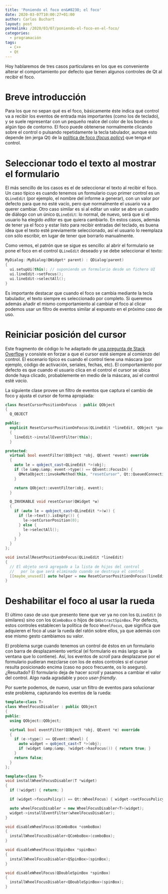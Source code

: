 ```yaml
---
title: 'Poniendo el foco en&#8230; el foco'
date: 2020-03-07T10:00:27+01:00
author: Carlos Buchart
layout: post
permalink: /2020/03/07/poniendo-el-foco-en-el-foco/
categories:
  - programación
tags:
  - C++
  - Qt
---
```

Hoy hablaremos de tres casos particulares en los que es conveniente alterar el comportamiento por defecto que tienen algunos controles de Qt al recibir el foco.


# Breve introducción

Para los que no sepan qué es el foco, básicamente éste indica qué control va a recibir los eventos de entrada más importantes (como los de teclado), y se suele representar con un pequeño realce del color de los bordes o algún tipo de contorno. El foco puede obtenerse normalmente clicando sobre el control o pulsando repetidamente la tecla tabulador, aunque esto depende (en jerga Qt) de la [política de foco (_focus policy_)](https://doc.qt.io/qt-5/qt.html#FocusPolicy-enum) que tenga el control.


# Seleccionar todo el texto al mostrar el formulario

El más sencillo de los casos es el de seleccionar el texto al recibir el foco. Un caso típico es cuando tenemos un formulario cuyo primer control es un `QLineEdit` (por ejemplo, el nombre del informe a generar), con un valor por defecto para que no esté vacío, pero que normalmente el usuario va a querer cambiar. Otro caso similar es si al editar un valor se abre un cuadro de diálogo con un único `QLineEdit`: lo normal, de nuevo, será que si el usuario ha elegido _editar_ es que quiera cambiarlo. En estos casos, además de tener ya el foco y estar listo para recibir entradas del teclado, es buena idea que el texto esté previamente seleccionado, así el usuario lo reemplaza con sólo escribir, en lugar de tener que borrarlo manualmente.

Como vemos, el patrón que se sigue es sencillo: al abrir el formulario se pone el foco en el control `QLineEdit` deseado y se debe seleccionar el texto:

```cpp
MyDialog::MyDialog(QWidget* parent) : QDialog(parent)
{
  ui.setupUi(this); // suponiendo un formulario desde un fichero UI
  ui.lineEdit->setFocus();
  ui.lineEdit->selectAll();
}
```

Es importante destacar que cuando el foco se cambia mediante la tecla tabulador, el texto siempre es seleccionado por completo. Si queremos además añadir el mismo comportamiento al cambiar el foco al clicar podemos usar un filtro de eventos similar al expuesto en el próximo caso de uso.


# Reiniciar posición del cursor

Este fragmento de código lo he adaptado de [una pregunta de Stack Overflow](https://stackoverflow.com/q/22532607/1485885) y consiste en forzar a que el cursor esté siempre al comienzo del control. El escenario típico es cuando el control tiene una máscara (por ejemplo, código de activación, seriales, fechas, etc). El comportamiento por defecto es que cuando el usuario clica en el control el cursor se ubica donde haya clicado, probablemente en medio de la máscara, así el control esté _vacío_.

La siguiente clase provee un filtro de eventos que captura el cambio de foco y ajusta el cursor de forma apropiada:

```cpp
class ResetCursorPositionOnFocus : public QObject
{
  Q_OBJECT

public:
  explicit ResetCursorPositionOnFocus(QLineEdit *lineEdit, QObject *parent = nullptr) : QObject(parent)
  {
    lineEdit->installEventFilter(this);
  }

protected:
  virtual bool eventFilter(QObject *obj, QEvent *event) override
  {
    auto le = qobject_cast<QLineEdit *>(obj);
    if (le &amp;&amp; event->type() == QEvent::FocusIn) {
      QMetaObject::invokeMethod(this, "resetCursor", Qt::QueuedConnection, Q_ARG(QWidget *, le));
    }

    return QObject::eventFilter(obj, event);
  }

  Q_INVOKABLE void resetCursor(QWidget *w)
  {
    if (auto le = qobject_cast<QLineEdit *>(w)) {
      if (le->text().isEmpty()) {
        le->setCursorPosition(0);
      } else {
        le->selectAll();
      }
    }
  }
};

void installResetPositionOnFocus(QLineEdit *lineEdit)
{
  // El objeto será agregado a la lista de hijos del control
  //   por lo que será eliminado cuando se destruya el control
  [[maybe_unused]] auto helper = new ResetCursorPositionOnFocus(lineEdit, lineEdit);
}
```


# Deshabilitar el foco al usar la rueda

El último caso de uso que presento tiene que ver ya no con los `QLineEdit` (o similares) sino con los `QComboBox` o hijos de `QAbstractSpinBox`. Por defecto, estos controles establecen la política de foco `WheelFocus`, que significa que adquieren el foco al usar la rueda del ratón sobre ellos, ya que además con ese mismo gesto cambiamos su valor.

El problema surge cuando tenemos un control de éstos en un formulario con barra de desplazamiento vertical (el formulario es más largo que la ventana que lo contiene). Así, los eventos de _scroll_ para desplazarse por el formulario pudieran mezclarse con los de estos controles si el cursor resulta posicionado encima (caso no poco frecuente, os lo aseguro). ¿Resultado? El formulario deja de hacer _scroll_ y pasamos a cambiar el valor del control. Algo nada agradable y poco _user-friendly_.

Por suerte podemos, de nuevo, usar un filtro de eventos para solucionar este problema, capturando los eventos de la rueda:

```cpp
template<class T>
class WheelFocusDisabler : public QObject
{
public:
  using QObject::QObject;

  virtual bool eventFilter(QObject *obj, QEvent *e) override
  {
    if (e->type() == QEvent::Wheel) {
      auto widget = qobject_cast<T *>(obj);
      if (widget &amp;&amp; !widget->hasFocus()) { return true; }
    }
    return false;
  }
};

template<class T>
void installWheelFocusDisabler(T *widget)
{
  if (!widget) { return; }

  if (widget->focusPolicy() == Qt::WheelFocus) { widget->setFocusPolicy(Qt::StrongFocus); }

  auto wheelFocusDisabler = new WheelFocusDisabler<T>(widget);
  widget->installEventFilter(wheelFocusDisabler);
}

void disableWheelFocus(QComboBox *comboBox)
{
  installWheelFocusDisabler<QComboBox>(comboBox);
}

void disableWheelFocus(QSpinBox *spinBox)
{
  installWheelFocusDisabler<QSpinBox>(spinBox);
}

void disableWheelFocus(QDoubleSpinBox *spinBox)
{
  installWheelFocusDisabler<QDoubleSpinBox>(spinBox);
}
```
